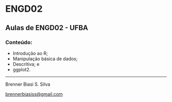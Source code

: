 # ENGD02
## Aulas de ENGD02 - UFBA

### Conteúdo:
- Introdução ao R;
- Manipulação básica de dados;
- Descritiva; e 
- ggplot2.


----
Brenner Biasi S. Silva


brennerbiasiss@gmail.com
